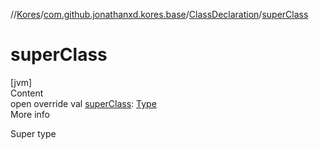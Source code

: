 //[Kores](../../index.md)/[com.github.jonathanxd.kores.base](../index.md)/[ClassDeclaration](index.md)/[superClass](super-class.md)



# superClass  
[jvm]  
Content  
open override val [superClass](super-class.md): [Type](https://docs.oracle.com/javase/8/docs/api/java/lang/reflect/Type.html)  
More info  


Super type

  



